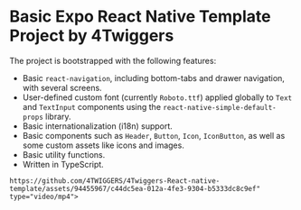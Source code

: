 # Basic Expo React Native Template Project by 4Twiggers

The project is bootstrapped with the following features:

-  Basic `react-navigation`, including bottom-tabs and drawer navigation, with several screens.
-  User-defined custom font (currently `Roboto.ttf`) applied globally to `Text` and `TextInput` components using the `react-native-simple-default-props` library.
-  Basic internationalization (i18n) support.
-  Basic components such as `Header`, `Button`, `Icon`, `IconButton`, as well as some custom assets like icons and images.
-  Basic utility functions.
-  Written in TypeScript.

<div align:"center" >

    https://github.com/4TWIGGERS/4Twiggers-React-native-template/assets/94455967/c44dc5ea-012a-4fe3-9304-b5333dc8c9ef" type="video/mp4">

</div>
